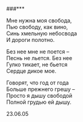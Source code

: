 ###\*\*\*

Мне нужна моя свобода,  
Пью свободу, как вино,  
Синь хмельную небосвода  
И дороги полотно.

Без нее мне не поется –  
Песнь не льется. Без нее  
Гулко тикает, не бьется  
Сердце дикое мое.

Говорят, что год от года  
Больше прежнего грешу –  
Просто я дышу свободой  
Полной грудью ей дышу.

23.06.05

